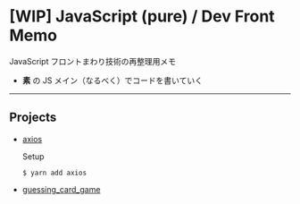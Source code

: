 # [WIP] JavaScript (pure) / Dev Front Memo

JavaScript フロントまわり技術の再整理用メモ

- **素** の JS メイン（なるべく）でコードを書いていく

---

## Projects

- [axios](https://github.com/miolab/js_pure_front/tree/master/axios)

  Setup

  ```terminal
  $ yarn add axios
  ```

- [guessing_card_game](https://github.com/miolab/js_pure_front/tree/master/guessing_card_game)
